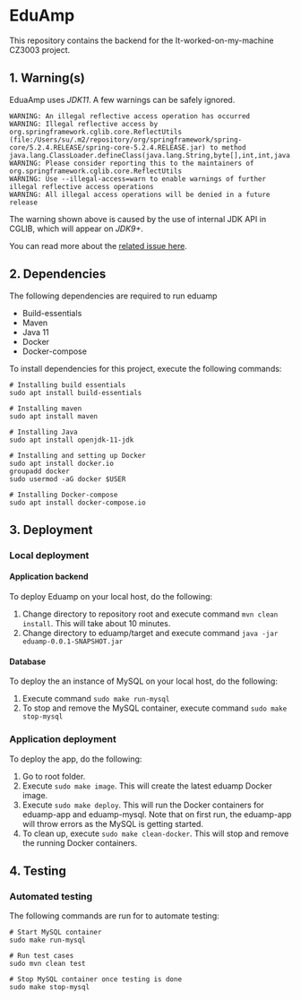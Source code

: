 # EduAmp

This repository contains the backend for the It-worked-on-my-machine CZ3003 project.

## 1. Warning(s)

EduaAmp uses *JDK11*. A few warnings can be safely ignored.

```text
WARNING: An illegal reflective access operation has occurred
WARNING: Illegal reflective access by org.springframework.cglib.core.ReflectUtils (file:/Users/su/.m2/repository/org/springframework/spring-core/5.2.4.RELEASE/spring-core-5.2.4.RELEASE.jar) to method java.lang.ClassLoader.defineClass(java.lang.String,byte[],int,int,java.security.ProtectionDomain)
WARNING: Please consider reporting this to the maintainers of org.springframework.cglib.core.ReflectUtils
WARNING: Use --illegal-access=warn to enable warnings of further illegal reflective access operations
WARNING: All illegal access operations will be denied in a future release
```

The warning shown above is caused by the use of internal JDK API in CGLIB, which will appear on *JDK9+*. 

You can read more about the [related issue here](https://github.com/spring-projects/spring-framework/issues/22674).

## 2. Dependencies

The following dependencies are required to run eduamp
* Build-essentials
* Maven
* Java 11
* Docker
* Docker-compose

To install dependencies for this project, execute the following 
commands:
```
# Installing build essentials
sudo apt install build-essentials

# Installing maven
sudo apt install maven

# Installing Java
sudo apt install openjdk-11-jdk

# Installing and setting up Docker
sudo apt install docker.io
groupadd docker
sudo usermod -aG docker $USER

# Installing Docker-compose
sudo apt install docker-compose.io
```

## 3. Deployment

### Local deployment
#### Application backend
To deploy Eduamp on your local host, do the following:
1. Change directory to repository root and execute command `mvn clean install`. This will take about 10 minutes.
2. Change directory to eduamp/target and execute command `java -jar eduamp-0.0.1-SNAPSHOT.jar`

#### Database
To deploy the an instance of MySQL on your local host, do the following:
1. Execute command `sudo make run-mysql`
2. To stop and remove the MySQL container, execute command `sudo make stop-mysql`

### Application deployment
To deploy the app, do the following:
1. Go to root folder.
2. Execute `sudo make image`. This will create the latest eduamp Docker image.
3. Execute `sudo make deploy`. This will run the Docker containers for eduamp-app and eduamp-mysql. Note that on first run, the eduamp-app will throw errors as the MySQL is getting started.
4. To clean up, execute `sudo make clean-docker`. This will stop and remove the running Docker containers.

## 4. Testing

### Automated testing

The following commands are run for to automate testing:
```
# Start MySQL container
sudo make run-mysql

# Run test cases
sudo mvn clean test

# Stop MySQL container once testing is done
sudo make stop-mysql
```
